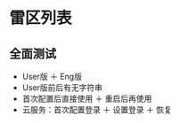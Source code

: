 # 雷区列表
## 全面测试
   - User版 ＋ Eng版
   - User版前后有无字符串
   - 首次配置后直接使用 ＋ 重启后再使用
   - 云服务：首次配置登录 ＋ 设置登录 ＋ 恢复
